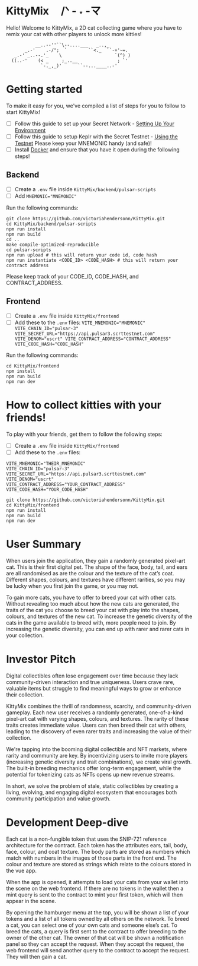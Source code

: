 # KittyMix ㅤ/ᐠ - ˕ -マ

Hello! Welcome to KittyMix, a 2D cat collecting game where you have to remix your cat with other players to unlock more kitties!
```
           __..--''``\--....___   _..,_
       _.-'    .-/";  `        ``<._  ``-+'~=.
   _.-' _..--.'_    \                    `(^) )
  ((..-'    (< _     ;_..__               ; `'  
             `-._,_)'      ``--...____..-'
```

# Getting started

To make it easy for you, we've compiled a list of steps for you to follow to start KittyMix!

- [ ] Follow this guide to set up your Secret Network - [Setting Up Your Environment](https://docs.scrt.network/secret-network-documentation/development/readme-1/setting-up-your-environment)
- [ ] Follow this guide to setup Keplr with the Secret Testnet - [Using the Testnet](https://docs.scrt.network/secret-network-documentation/overview-ecosystem-and-technology/secret-network-overview/testnet)
      Please keep your MNEMONIC handy (and safe)!
- [ ] Install [Docker](https://docs.docker.com/desktop/) and ensure that you have it open during the following steps!

## Backend 

- [ ] Create a `.env` file inside `KittyMix/backend/pulsar-scripts`
- [ ] Add `MNEMONIC="MNEMONIC"`

Run the following commands:
```
git clone https://github.com/victoriahendersonn/KittyMix.git
cd KittyMix/backend/pulsar-scripts
npm run install
npm run build
cd ..
make compile-optimized-reproducible
cd pulsar-scripts
npm run upload # this will return your code id, code hash
npm run instantiate <CODE_ID> <CODE_HASH> # this will return your contract address
```

Please keep track of your CODE_ID, CODE_HASH, and CONTRACT_ADDRESS.

## Frontend

- [ ] Create a `.env` file inside `KittyMix/frontend`
- [ ] Add these to the `.env` files:
      ```
      VITE_MNEMONIC="MNEMONIC"
      VITE_CHAIN_ID="pulsar-3"
      VITE_SECRET_URL="https://api.pulsar3.scrttestnet.com"
      VITE_DENOM="uscrt"
      VITE_CONTRACT_ADDRESS="CONTRACT_ADDRESS"
      VITE_CODE_HASH="CODE_HASH"
      ```
       
Run the following commands:
```
cd KittyMix/frontend
npm install
npm run build
npm run dev
```

# How to collect kitties with your friends!
To play with your friends, get them to follow the following steps:
- [ ] Create a `.env` file inside `KittyMix/frontend`
- [ ] Add these to the `.env` files:
```
VITE_MNEMONIC="THEIR_MNEMONIC"
VITE_CHAIN_ID="pulsar-3"
VITE_SECRET_URL="https://api.pulsar3.scrttestnet.com"
VITE_DENOM="uscrt"
VITE_CONTRACT_ADDRESS="YOUR_CONTRACT_ADDRESS"
VITE_CODE_HASH="YOUR_CODE_HASH"
```

```
git clone https://github.com/victoriahendersonn/KittyMix.git
cd KittyMix/frontend
npm run install
npm run build
npm run dev
```

# User Summary
When users join the application, they gain a randomly generated pixel-art cat. This is their first digital pet. The shape of the face, body, tail, and ears are all randomised as are the colour and the texture of the cat’s coat. Different shapes, colours, and textures have different rarities, so you may be lucky when you first join the game, or you may not. 

To gain more cats, you have to offer to breed your cat with other cats. Without revealing too much about how the new cats are generated, the traits of the cat you choose to breed your cat with play into the shapes, colours, and textures of the new cat. To increase the genetic diversity of the cats in the game available to breed with, more people need to join. By increasing the genetic diversity, you can end up with rarer and rarer cats in your collection.

# Investor Pitch
Digital collectibles often lose engagement over time because they lack community-driven interaction and true uniqueness. Users crave rare, valuable items but struggle to find meaningful ways to grow or enhance their collection.

KittyMix combines the thrill of randomness, scarcity, and community-driven gameplay. Each new user receives a randomly generated, one-of-a-kind pixel-art cat with varying shapes, colours, and textures. The rarity of these traits creates immediate value. Users can then breed their cat with others, leading to the discovery of even rarer traits and increasing the value of their collection.

We're tapping into the booming digital collectible and NFT markets, where rarity and community are key. By incentivizing users to invite more players (increasing genetic diversity and trait combinations), we create viral growth. The built-in breeding mechanics offer long-term engagement, while the potential for tokenizing cats as NFTs opens up new revenue streams.

In short, we solve the problem of stale, static collectibles by creating a living, evolving, and engaging digital ecosystem that encourages both community participation and value growth.

# Development Deep-dive
Each cat is a non-fungible token that uses the SNIP-721 reference architecture for the contract. Each token has the attributes ears, tail, body, face, colour, and coat texture. The body parts are stored as numbers which match with numbers in the images of those parts in the front end. The colour and texture are stored as strings which relate to the colours stored in the vue app.

When the app is opened, it attempts to load your cats from your wallet into the scene on the web frontend. If there are no tokens in the wallet then a mint query is sent to the contract to mint your first token, which will then appear in the scene.

By opening the hamburger menu at the top, you will be shown a list of your tokens and a list of all tokens owned by all others on the network. To breed a cat, you can select one of your own cats and someone else’s cat. To breed the cats, a query is first sent to the contract to offer breeding to the owner of the other cat. The owner of that cat will be shown a notification panel so they can accept the request. When they accept the request, the web frontend will send another query to the contract to accept the request. They will then gain a cat.


